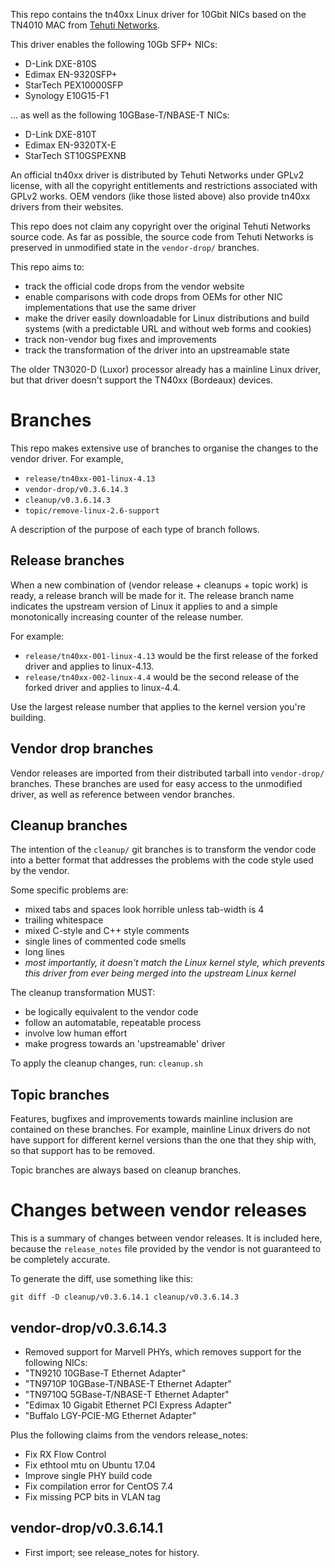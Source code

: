 
This repo contains the tn40xx Linux driver for 10Gbit NICs based on the TN4010 MAC from [Tehuti Networks](http://www.tehutinetworks.net).

This driver enables the following 10Gb SFP+ NICs:
- D-Link DXE-810S
- Edimax EN-9320SFP+
- StarTech PEX10000SFP
- Synology E10G15-F1

... as well as the following 10GBase-T/NBASE-T NICs:
- D-Link DXE-810T
- Edimax EN-9320TX-E
- StarTech ST10GSPEXNB

An official tn40xx driver is distributed by Tehuti Networks under GPLv2 license, with all the copyright entitlements and restrictions associated with GPLv2 works. OEM vendors (like those listed above) also provide tn40xx drivers from their websites.

This repo does not claim any copyright over the original Tehuti Networks source code. As far as possible, the source code from Tehuti Networks is preserved in unmodified state in the `vendor-drop/` branches.

This repo aims to:
- track the official code drops from the vendor website
- enable comparisons with code drops from OEMs for other NIC implementations that use the same driver
- make the driver easily downloadable for Linux distributions and build systems (with a predictable URL and without web forms and cookies)
- track non-vendor bug fixes and improvements
- track the transformation of the driver into an upstreamable state

The older TN3020-D (Luxor) processor already has a mainline Linux driver, but that driver doesn't support the TN40xx (Bordeaux) devices.

# Branches

This repo makes extensive use of branches to organise the changes to the vendor driver. For example,
- `release/tn40xx-001-linux-4.13`
- `vendor-drop/v0.3.6.14.3`
- `cleanup/v0.3.6.14.3`
- `topic/remove-linux-2.6-support`

A description of the purpose of each type of branch follows.

## Release branches

When a new combination of (vendor release + cleanups + topic work) is ready, a release branch will be made for it. The release branch name indicates the upstream version of Linux it applies to and a simple monotonically increasing counter of the release number.

For example:
- `release/tn40xx-001-linux-4.13` would be the first release of the forked driver and applies to linux-4.13.
- `release/tn40xx-002-linux-4.4` would be the second release of the forked driver and applies to linux-4.4.

Use the largest release number that applies to the kernel version you're building.


## Vendor drop branches

Vendor releases are imported from their distributed tarball into `vendor-drop/` branches. These branches are used for easy access to the unmodified driver, as well as reference between vendor branches.


## Cleanup branches

The intention of the `cleanup/` git branches is to transform the vendor code into a better format that addresses the problems with the code style used by the vendor.

Some specific problems are:
- mixed tabs and spaces look horrible unless tab-width is 4
- trailing whitespace
- mixed C-style and C++ style comments
- single lines of commented code smells
- long lines
- *most importantly, it doesn't match the Linux kernel style, which prevents this driver from ever being merged into the upstream Linux kernel*


The cleanup transformation MUST:
- be logically equivalent to the vendor code
- follow an automatable, repeatable process
- involve low human effort
- make progress towards an 'upstreamable' driver


To apply the cleanup changes, run: `cleanup.sh`


## Topic branches

Features, bugfixes and improvements towards mainline inclusion are contained on these branches. For example, mainline Linux drivers do not have support for different kernel versions than the one that they ship with, so that support has to be removed.

Topic branches are always based on cleanup branches.

# Changes between vendor releases

This is a summary of changes between vendor releases. It is included here, because the `release_notes` file provided by the vendor is not guaranteed to be completely accurate.

To generate the diff, use something like this:
```
git diff -D cleanup/v0.3.6.14.1 cleanup/v0.3.6.14.3
```

## vendor-drop/v0.3.6.14.3
- Removed support for Marvell PHYs, which removes support for the following NICs:
 - "TN9210 10GBase-T Ethernet Adapter"
 - "TN9710P 10GBase-T/NBASE-T Ethernet Adapter"
 - "TN9710Q 5GBase-T/NBASE-T Ethernet Adapter"
 - "Edimax 10 Gigabit Ethernet PCI Express Adapter"
 - "Buffalo LGY-PCIE-MG Ethernet Adapter"

Plus the following claims from the vendors release_notes:
- Fix RX Flow Control
- Fix ethtool mtu on Ubuntu 17.04
- Improve single PHY build code
- Fix compilation error for CentOS 7.4
- Fix missing PCP bits in VLAN tag

## vendor-drop/v0.3.6.14.1
- First import; see release_notes for history.
